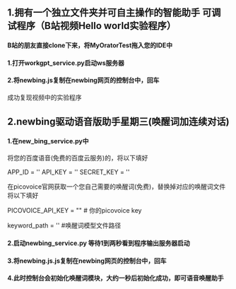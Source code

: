 ## 1.拥有一个独立文件夹并可自主操作的智能助手 可调试程序（B站视频Hello world实验程序）

#### B站的朋友直接clone下来，将MyOratorTest拖入您的IDE中

#### 1.打开workgpt_service.py启动ws服务器

#### 2.将newbing.js复制在newbing网页的控制台中，回车

成功复现视频中的实验程序

## 2.newbing驱动语音版助手星期三(唤醒词加连续对话)

#### 1.在new_bing_service.py中

将您的百度语音(免费的百度云服务)的，将以下填好

APP_ID = ''
API_KEY = ''
SECRET_KEY = ''

在picovoice官网获取一个您自己需要的唤醒词(免费)，替换掉对应的唤醒词文件 将以下填好

PICOVOICE_API_KEY = ""  # 你的picovoice key 

keyword_path = '' #唤醒词模型文件路径 

#### 2.启动newbing_service.py 等待1到两秒看到程序输出服务器启动

#### 3.将newbing.js.js复制在newbing网页的控制台中，回车

#### 4.此时控制台会初始化唤醒词模块，大约一秒后初始化成功，即可语音唤醒助手
